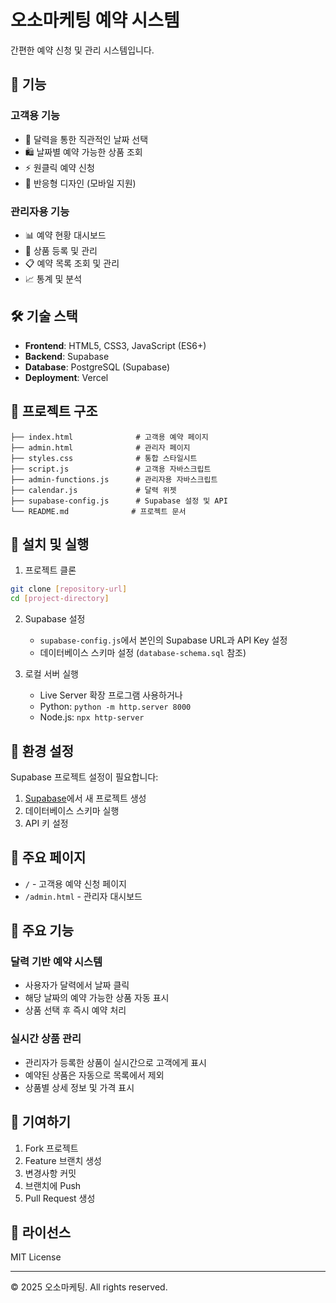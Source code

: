 # 오소마케팅 예약 시스템

간편한 예약 신청 및 관리 시스템입니다.

## 🚀 기능

### 고객용 기능
- 📅 달력을 통한 직관적인 날짜 선택
- 🛍️ 날짜별 예약 가능한 상품 조회
- ⚡ 원클릭 예약 신청
- 📱 반응형 디자인 (모바일 지원)

### 관리자용 기능
- 📊 예약 현황 대시보드
- 🎯 상품 등록 및 관리
- 📋 예약 목록 조회 및 관리
- 📈 통계 및 분석

## 🛠️ 기술 스택

- **Frontend**: HTML5, CSS3, JavaScript (ES6+)
- **Backend**: Supabase
- **Database**: PostgreSQL (Supabase)
- **Deployment**: Vercel

## 📁 프로젝트 구조

```
├── index.html              # 고객용 예약 페이지
├── admin.html              # 관리자 페이지
├── styles.css              # 통합 스타일시트
├── script.js               # 고객용 자바스크립트
├── admin-functions.js      # 관리자용 자바스크립트
├── calendar.js             # 달력 위젯
├── supabase-config.js      # Supabase 설정 및 API
└── README.md              # 프로젝트 문서
```

## 🔧 설치 및 실행

1. 프로젝트 클론
```bash
git clone [repository-url]
cd [project-directory]
```

2. Supabase 설정
   - `supabase-config.js`에서 본인의 Supabase URL과 API Key 설정
   - 데이터베이스 스키마 설정 (`database-schema.sql` 참조)

3. 로컬 서버 실행
   - Live Server 확장 프로그램 사용하거나
   - Python: `python -m http.server 8000`
   - Node.js: `npx http-server`

## 🔐 환경 설정

Supabase 프로젝트 설정이 필요합니다:
1. [Supabase](https://supabase.com)에서 새 프로젝트 생성
2. 데이터베이스 스키마 실행
3. API 키 설정

## 📱 주요 페이지

- `/` - 고객용 예약 신청 페이지
- `/admin.html` - 관리자 대시보드

## 🎯 주요 기능

### 달력 기반 예약 시스템
- 사용자가 달력에서 날짜 클릭
- 해당 날짜의 예약 가능한 상품 자동 표시
- 상품 선택 후 즉시 예약 처리

### 실시간 상품 관리
- 관리자가 등록한 상품이 실시간으로 고객에게 표시
- 예약된 상품은 자동으로 목록에서 제외
- 상품별 상세 정보 및 가격 표시

## 🤝 기여하기

1. Fork 프로젝트
2. Feature 브랜치 생성
3. 변경사항 커밋
4. 브랜치에 Push
5. Pull Request 생성

## 📄 라이선스

MIT License

---

© 2025 오소마케팅. All rights reserved.